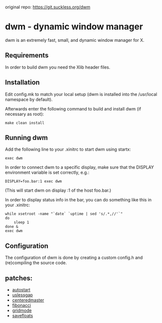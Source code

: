 original repo: https://git.suckless.org/dwm

dwm - dynamic window manager
============================
dwm is an extremely fast, small, and dynamic window manager for X.


Requirements
------------
In order to build dwm you need the Xlib header files.


Installation
------------
Edit config.mk to match your local setup (dwm is installed into
the /usr/local namespace by default).

Afterwards enter the following command to build and install dwm (if
necessary as root):

    make clean install


Running dwm
-----------
Add the following line to your .xinitrc to start dwm using startx:

    exec dwm

In order to connect dwm to a specific display, make sure that
the DISPLAY environment variable is set correctly, e.g.:

    DISPLAY=foo.bar:1 exec dwm

(This will start dwm on display :1 of the host foo.bar.)

In order to display status info in the bar, you can do something
like this in your .xinitrc:

    while xsetroot -name "`date` `uptime | sed 's/.*,//'`"
    do
    	sleep 1
    done &
    exec dwm


Configuration
-------------
The configuration of dwm is done by creating a custom config.h
and (re)compiling the source code.

patches:
--------
- [autostart](https://dwm.suckless.org/patches/autostart/)
- [uslessgap](https://dwm.suckless.org/patches/uselessgap/)
- [centeredmaster](https://dwm.suckless.org/patches/centeredmaster/)
- [fibonacci](https://dwm.suckless.org/patches/fibonacci/)
- [gridmode](https://dwm.suckless.org/patches/gridmode/)
- [savefloats](https://dwm.suckless.org/patches/save_floats/)
